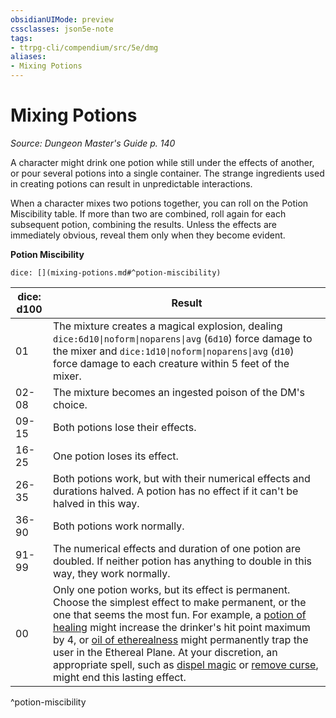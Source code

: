 ```yaml
---
obsidianUIMode: preview
cssclasses: json5e-note
tags:
- ttrpg-cli/compendium/src/5e/dmg
aliases:
- Mixing Potions
---
```

# Mixing Potions
*Source: Dungeon Master's Guide p. 140* 

A character might drink one potion while still under the effects of another, or pour several potions into a single container. The strange ingredients used in creating potions can result in unpredictable interactions.

When a character mixes two potions together, you can roll on the Potion Miscibility table. If more than two are combined, roll again for each subsequent potion, combining the results. Unless the effects are immediately obvious, reveal them only when they become evident.

**Potion Miscibility**

`dice: [](mixing-potions.md#^potion-miscibility)`

| dice: d100 | Result |
|------------|--------|
| 01 | The mixture creates a magical explosion, dealing `dice:6d10\|noform\|noparens\|avg` (`6d10`) force damage to the mixer and `dice:1d10\|noform\|noparens\|avg` (`d10`) force damage to each creature within 5 feet of the mixer. |
| 02-08 | The mixture becomes an ingested poison of the DM's choice. |
| 09-15 | Both potions lose their effects. |
| 16-25 | One potion loses its effect. |
| 26-35 | Both potions work, but with their numerical effects and durations halved. A potion has no effect if it can't be halved in this way. |
| 36-90 | Both potions work normally. |
| 91-99 | The numerical effects and duration of one potion are doubled. If neither potion has anything to double in this way, they work normally. |
| 00 | Only one potion works, but its effect is permanent. Choose the simplest effect to make permanent, or the one that seems the most fun. For example, a [potion of healing](/3-Mechanics/CLI/Compendium/items/potion-of-healing.md) might increase the drinker's hit point maximum by 4, or [oil of etherealness](/3-Mechanics/CLI/Compendium/items/oil-of-etherealness.md) might permanently trap the user in the Ethereal Plane. At your discretion, an appropriate spell, such as [dispel magic](/3-Mechanics/CLI/Compendium/spells/dispel-magic.md) or [remove curse](/3-Mechanics/CLI/Compendium/spells/remove-curse.md), might end this lasting effect. |
^potion-miscibility